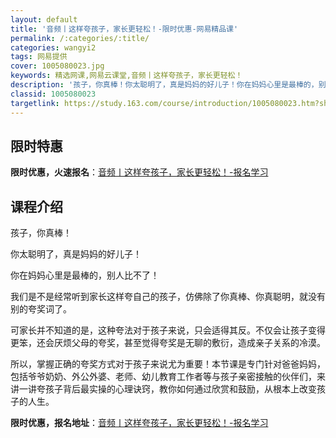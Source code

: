 ```yaml
---
layout: default
title: '音频丨这样夸孩子，家长更轻松！-限时优惠-网易精品课'
permalink: /:categories/:title/
categories: wangyi2
tags: 网易提供
cover: 1005080023.jpg
keywords: 精选网课,网易云课堂,音频丨这样夸孩子，家长更轻松！
description: '孩子，你真棒！你太聪明了，真是妈妈的好儿子！你在妈妈心里是最棒的，别人比不了！我们是不是经常听到家长这样夸自己的孩子，仿'
classid: 1005080023
targetlink: https://study.163.com/course/introduction/1005080023.htm?share=1&shareId=1025206652&utm_campaign=share&utm_medium=iphoneShare&utm_source=&utm_u=1025206652
---
```


## 限时特惠

**限时优惠，火速报名**：[音频丨这样夸孩子，家长更轻松！-报名学习](https://study.163.com/course/introduction/1005080023.htm?share=1&shareId=1025206652&utm_campaign=share&utm_medium=iphoneShare&utm_source=&utm_u=1025206652)

## 课程介绍

孩子，你真棒！



你太聪明了，真是妈妈的好儿子！



你在妈妈心里是最棒的，别人比不了！



我们是不是经常听到家长这样夸自己的孩子，仿佛除了你真棒、你真聪明，就没有别的夸奖词了。



可家长并不知道的是，这种夸法对于孩子来说，只会适得其反。不仅会让孩子变得更笨，还会厌烦父母的夸奖，甚至觉得夸奖是无聊的敷衍，造成亲子关系的冷漠。



所以，掌握正确的夸奖方式对于孩子来说尤为重要！本节课是专门针对爸爸妈妈，包括爷爷奶奶、外公外婆、老师、幼儿教育工作者等与孩子亲密接触的伙伴们，来讲一讲夸孩子背后最实操的心理诀窍，教你如何通过欣赏和鼓励，从根本上改变孩子的人生。

**限时优惠，报名地址**：[音频丨这样夸孩子，家长更轻松！-报名学习](https://study.163.com/course/introduction/1005080023.htm?share=1&shareId=1025206652&utm_campaign=share&utm_medium=iphoneShare&utm_source=&utm_u=1025206652)

